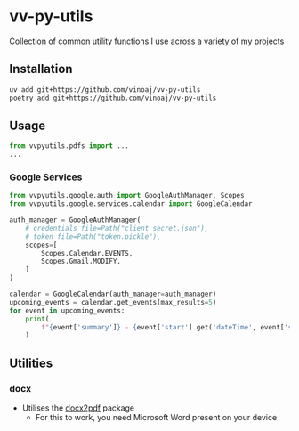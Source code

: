 # vv-py-utils

Collection of common utility functions I use across a variety of my projects

## Installation

```sh
uv add git+https://github.com/vinoaj/vv-py-utils
poetry add git+https://github.com/vinoaj/vv-py-utils
```

## Usage

```python
from vvpyutils.pdfs import ...
...
```

### Google Services

```python
from vvpyutils.google.auth import GoogleAuthManager, Scopes
from vvpyutils.google.services.calendar import GoogleCalendar

auth_manager = GoogleAuthManager(
    # credentials_file=Path("client_secret.json"),
    # token_file=Path("token.pickle"),
    scopes=[
        Scopes.Calendar.EVENTS,
        Scopes.Gmail.MODIFY,
    ]
)

calendar = GoogleCalendar(auth_manager=auth_manager)
upcoming_events = calendar.get_events(max_results=5)
for event in upcoming_events:
    print(
        f"{event['summary']} - {event['start'].get('dateTime', event['start'].get('date'))}"
    )
```

## Utilities

### docx

- Utilises the [docx2pdf](https://github.com/AlJohri/docx2pdf) package
  - For this to work, you need Microsoft Word present on your device
